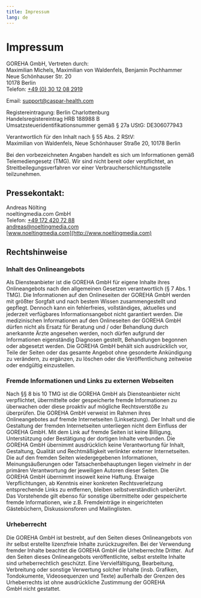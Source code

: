 ```yaml
---
title: Impressum
lang: de
---
```


# Impressum

GOREHA GmbH, Vertreten durch:  
Maximilian Michels, Maximilian von Waldenfels, Benjamin Pochhammer<br />
Neue Schönhauser Str. 20  
10178 Berlin  
Telefon: [+49 (0) 30 12 08 2919](tel:+4903012082919)

Email: [support@caspar-health.com](mailto:support@caspar-health.com)

Registereintragung: Berlin Charlottenburg  
Handelsregistereintrag HRB 188988 B  
Umsatzsteueridentifikationsnummer gemäß § 27a UStG: DE306077943

Verantwortlich für den Inhalt nach § 55 Abs. 2 RStV:  
Maximilian von Waldenfels, Neue Schönhauser Straße 20, 10178 Berlin

Bei den vorbezeichneten Angaben handelt es sich um Informationen gemäß Telemediengesetz (TMG). Wir sind nicht bereit oder verpflichtet, an Streitbeilegungsverfahren vor einer Verbraucherschlichtungsstelle teilzunehmen.

## Pressekontakt:

Andreas Nölting  
noeltingmedia.com GmbH  
Telefon: [+49 172 420 72 88](tel:+491724207288)  
[andreas@noeltingmedia.com](mailto:andreas@noeltingmedia.com)  
[www.noeltingmedia.com](http://www.noeltingmedia.com)

## Rechtshinweise 

### Inhalt des Onlineangebots

Als Diensteanbieter ist die GOREHA GmbH für eigene Inhalte ihres Onlineangebots nach den allgemeinen Gesetzen verantwortlich (§ 7 Abs. 1 TMG). Die Informationen auf den Onlineseiten der GOREHA GmbH werden mit größter Sorgfalt und nach bestem Wissen zusammengestellt und gepflegt. Dennoch kann ein fehlerfreies, vollständiges, aktuelles und jederzeit verfügbares Informationsangebot nicht garantiert werden.
Die medizinischen Informationen auf den Onlineseiten der GOREHA GmbH dürfen nicht als Ersatz für Beratung und / oder Behandlung durch anerkannte Ärzte angesehen werden, noch dürfen aufgrund der Informationen eigenständig Diagnosen gestellt, Behandlungen begonnen oder abgesetzt werden.
Die GOREHA GmbH behält sich ausdrücklich vor, Teile der Seiten oder das gesamte Angebot ohne gesonderte Ankündigung zu verändern, zu ergänzen, zu löschen oder die Veröffentlichung zeitweise oder endgültig einzustellen.

### Fremde Informationen und Links zu externen Webseiten

Nach §§ 8 bis 10 TMG ist die GOREHA GmbH als Diensteanbieter nicht verpflichtet, übermittelte oder gespeicherte fremde Informationen zu überwachen oder diese proaktiv auf mögliche Rechtsverstöße zu überprüfen.
Die GOREHA GmbH verweist im Rahmen ihres Onlineangebotes auf fremde Internetseiten (Linksetzung). Der Inhalt und die Gestaltung der fremden Internetseiten unterliegen nicht dem Einfluss der GOREHA GmbH. Mit dem Link auf fremde Seiten ist keine Billigung, Unterstützung oder Bestätigung der dortigen Inhalte verbunden. Die GOREHA GmbH übernimmt ausdrücklich keine Verantwortung für Inhalt, Gestaltung, Qualität und Rechtmäßigkeit verlinkter externer Internetseiten. Die auf den fremden Seiten wiedergegebenen Informationen, Meinungsäußerungen oder Tatsachenbehauptungen liegen vielmehr in der primären Verantwortung der jeweiligen Autoren dieser Seiten. Die GOREHA GmbH übernimmt insoweit keine Haftung. Etwaige Verpflichtungen, ab Kenntnis einer konkreten Rechtsverletzung entsprechende Links zu entfernen, bleiben selbstverständlich unberührt. Das Vorstehende gilt ebenso für sonstige übermittelte oder gespeicherte fremde Informationen, wie z.B. Fremdeinträge in eingerichteten Gästebüchern, Diskussionsforen und Mailinglisten.

### Urheberrecht

Die GOREHA GmbH ist bestrebt, auf den Seiten dieses Onlineangebots von ihr selbst erstellte lizenzfreie Inhalte zurückzugreifen. Bei der Verwendung fremder Inhalte beachtet die GOREHA GmbH die Urheberrechte Dritter.  Auf den Seiten dieses Onlineangebots veröffentlichte, selbst erstellte Inhalte sind urheberrechtlich geschützt. Eine Vervielfältigung, Bearbeitung, Verbreitung oder sonstige Verwertung solcher Inhalte (insb. Grafiken, Tondokumente, Videosequenzen und Texte) außerhalb der Grenzen des Urheberrechts ist ohne ausdrückliche Zustimmung der GOREHA GmbH nicht gestattet.

